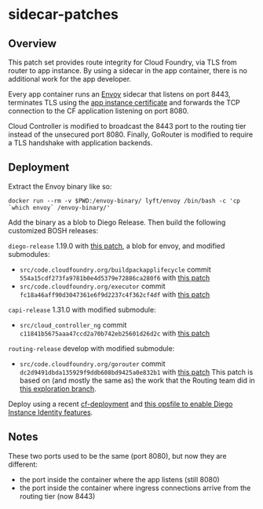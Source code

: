 # sidecar-patches

## Overview
This patch set provides route integrity for Cloud Foundry, via TLS from router to app instance.
By using a sidecar in the app container, there is no additional work for the app developer.

Every app container runs an [Envoy](https://github.com/lyft/envoy) sidecar that
listens on port 8443, terminates TLS using the [app instance certificate](https://github.com/cloudfoundry/diego-release/blob/develop/docs/instance-identity.md)
and forwards the TCP connection to the CF application listening on port 8080.

Cloud Controller is modified to broadcast the 8443 port to the routing tier instead of the unsecured port 8080.
Finally, GoRouter is modified to require a TLS handshake with application backends.

## Deployment
Extract the Envoy binary like so:
```
docker run --rm -v $PWD:/envoy-binary/ lyft/envoy /bin/bash -c 'cp `which envoy` /envoy-binary/'
```

Add the binary as a blob to Diego Release.  Then build the following customized BOSH releases:

`diego-release` 1.19.0 with [this patch](diego-release.patch), a blob for envoy, and modified submodules:
- `src/code.cloudfoundry.org/buildpackapplifecycle` commit `554a15cdf273fa9781b0e4d5379e72886ca280f6` with [this patch](buildpackapplifecycle.patch)
- `src/code.cloudfoundry.org/executor` commit `fc18a46aff90d3047361e6f9d2237c4f362cf4df` with [this patch](executor.patch)

`capi-release` 1.31.0 with modified submodule:
- `src/cloud_controller_ng` commit `c11841b5675aaa47ccd2a70b742eb25601d26d2c` with [this patch](cloud_controller_ng.patch)

`routing-release` develop with modified submodule:
- `src/code.cloudfoundry.org/gorouter` commit `dc2d9491dbda135929f9ddb608bd9425a0e832b1` with [this patch](gorouter.patch)
  This patch is based on (and mostly the same as) the work that the Routing team did in [this exploration branch](https://github.com/cloudfoundry/gorouter/commits/explore-tls-gorouter-backend-145318557-tmp).

Deploy using a recent [cf-deployment](https://github.com/cloudfoundry/cf-deployment) and
[this opsfile to enable Diego Instance Identity features](https://github.com/cloudfoundry-incubator/cf-networking-ci/blob/master/opsfiles/diego-instance-identity.yml).

## Notes
These two ports used to be the same (port 8080), but now they are different:
- the port inside the container where the app listens (still 8080)
- the port inside the container where ingress connections arrive from the routing tier (now 8443)
